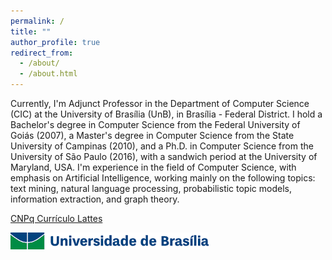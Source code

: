 ```yaml
---
permalink: /
title: ""
author_profile: true
redirect_from: 
  - /about/
  - /about.html
---
```



Currently, I'm Adjunct Professor in the Department of Computer Science (CIC) at the University of Brasília (UnB), in Brasília - Federal District. I hold a Bachelor's degree in Computer Science from the Federal University of Goiás (2007), a Master's degree in Computer Science from the State University of Campinas (2010), and a Ph.D. in Computer Science from the University of São Paulo (2016), with a sandwich period at the University of Maryland, USA. I'm experience in the field of Computer Science, with emphasis on Artificial Intelligence, working mainly on the following topics: text mining, natural language processing, probabilistic topic models, information extraction, and graph theory.

[CNPq Currículo Lattes](http://lattes.cnpq.br/1193412523364471)


![UnB](/images/as_comp_cor.gif)
